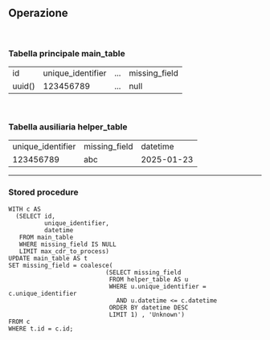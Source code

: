 ## Operazione

<br>

### Tabella principale main_table

|    |     |     |     |
|--- | --- | --- | --- |
| id | unique_identifier | ... | missing_field |
| uuid() | 123456789 | ... | null |

<br>

<v-click>

### Tabella ausiliaria helper_table

|   |   |   |
|---|---|---|
|unique_identifier | missing_field | datetime |
| 123456789 | abc | 2025-01-23 |

</v-click>

---

### Stored procedure

```sql{all|2-7|10-15|8-9,16-17}
WITH c AS
  (SELECT id,
          unique_identifier,
          datetime
   FROM main_table
   WHERE missing_field IS NULL
   LIMIT max_cdr_to_process)
UPDATE main_table AS t
SET missing_field = coalesce(
                           (SELECT missing_field
                            FROM helper_table AS u
                            WHERE u.unique_identifier = c.unique_identifier
                              AND u.datetime <= c.datetime
                            ORDER BY datetime DESC
                            LIMIT 1) , 'Unknown')
FROM c
WHERE t.id = c.id;
```